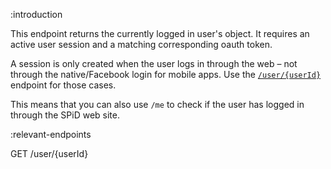 :introduction

This endpoint returns the currently logged in user's object. It requires an
active user session and a matching corresponding oauth token.

A session is only created when the user logs in through the web – not through
the native/Facebook login for mobile apps. Use the
[`/user/{userId}`](/endpoints/GET/user/{userId}) endpoint for those
cases.

This means that you can also use `/me` to check if the user has logged in
through the SPiD web site.

:relevant-endpoints

GET /user/{userId}
